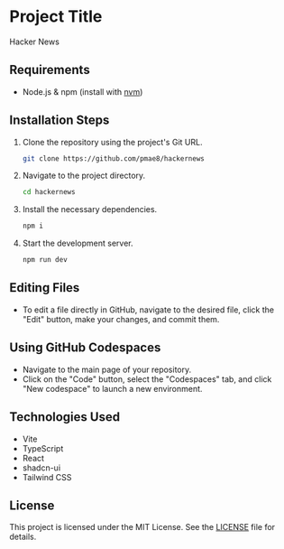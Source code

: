 # Project Title
Hacker News

## Requirements
- Node.js & npm (install with [nvm](https://github.com/nvm-sh/nvm#installing-and-updating))

## Installation Steps
1. Clone the repository using the project's Git URL.
   ```sh
   git clone https://github.com/pmae8/hackernews
   ```
2. Navigate to the project directory.
   ```sh
   cd hackernews
   ```
3. Install the necessary dependencies.
   ```sh
   npm i
   ```
4. Start the development server.
   ```sh
   npm run dev
   ```

## Editing Files
- To edit a file directly in GitHub, navigate to the desired file, click the "Edit" button, make your changes, and commit them.

## Using GitHub Codespaces
- Navigate to the main page of your repository.
- Click on the "Code" button, select the "Codespaces" tab, and click "New codespace" to launch a new environment.

## Technologies Used
- Vite
- TypeScript
- React
- shadcn-ui
- Tailwind CSS

## License
This project is licensed under the MIT License. See the [LICENSE](LICENSE) file for details.
